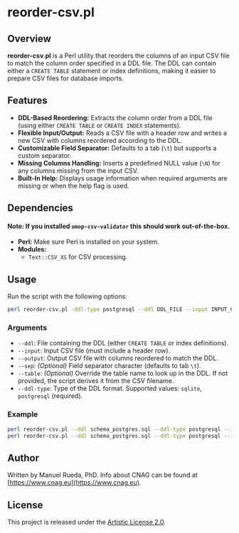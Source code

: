 # reorder-csv.pl

## Overview

**reorder-csv.pl** is a Perl utility that reorders the columns of an input CSV file to match the column order specified in a DDL file. The DDL can contain either a `CREATE TABLE` statement or index definitions, making it easier to prepare CSV files for database imports.

## Features

- **DDL-Based Reordering:** Extracts the column order from a DDL file (using either `CREATE TABLE` or `CREATE INDEX` statements).
- **Flexible Input/Output:** Reads a CSV file with a header row and writes a new CSV with columns reordered according to the DDL.
- **Customizable Field Separator:** Defaults to a tab (`\t`) but supports a custom separator.
- **Missing Columns Handling:** Inserts a predefined NULL value (`\N`) for any columns missing from the input CSV.
- **Built-In Help:** Displays usage information when required arguments are missing or when the help flag is used.

## Dependencies

#### Note: If you installed `omop-csv-validator` this should work out-of-the-box.

- **Perl:** Make sure Perl is installed on your system.
- **Modules:**
  - `Text::CSV_XS` for CSV processing.

## Usage

Run the script with the following options:

```bash
perl reorder-csv.pl -ddl-type postgresql --ddl DDL_FILE --input INPUT_CSV --output OUTPUT_CSV [--sep SEPARATOR]
```

### Arguments

- `--ddl`: File containing the DDL (either `CREATE TABLE` or index definitions).
- `--input`: Input CSV file (must include a header row).
- `--output`: Output CSV file with columns reordered to match the DDL.
- `--sep`: *(Optional)* Field separator character (defaults to tab `\t`).
- `--table`: *(Optional)* Override the table name to look up in the DDL. If not provided, the script derives it from the CSV filename.
- `--ddl-type`: Type of the DDL format. Supported values: `sqlite`, `postgresql` (required).

### Example

```bash
perl reorder-csv.pl --ddl schema_postgres.sql --ddl-type postgresql --input PERSON.csv --output reordered_data.csv --sep $'\t'
perl reorder-csv.pl --ddl schema_postgres.sql --ddl-type postgresql --input my_table.csv --output reordered_data.csv --sep $'\t' --table person
```

## Author 

Written by Manuel Rueda, PhD. Info about CNAG can be found at [https://www.cnag.eu](https://www.cnag.eu).

## License

This project is released under the [Artistic License 2.0](../LICENSE).
